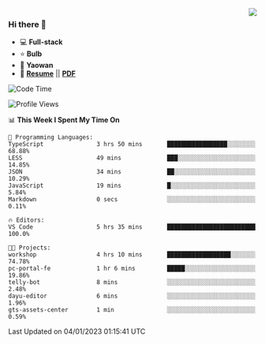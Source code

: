<img align="right" src="https://github-readme-stats.vercel.app/api?username=LolipopJ&show_icons=true&count_private=true&hide_title=true&include_all_commits=true&theme=vue">

### Hi there 👋

- :computer: **Full-stack**
- :star: **Bulb**
- :pill: **Yaowan**
- :milky_way: [**Resume**](https://lolipopj.github.io/resume/) || [**PDF**](https://cdn.jsdelivr.net/gh/lolipopj/resume/export/resume-en.pdf)

<!--START_SECTION:waka-->
![Code Time](http://img.shields.io/badge/Code%20Time-812%20hrs%2048%20mins-blue)

![Profile Views](http://img.shields.io/badge/Profile%20Views-3-blue)

📊 **This Week I Spent My Time On** 

```text
💬 Programming Languages: 
TypeScript               3 hrs 50 mins       █████████████████░░░░░░░░   68.88% 
LESS                     49 mins             ███░░░░░░░░░░░░░░░░░░░░░░   14.85% 
JSON                     34 mins             ██░░░░░░░░░░░░░░░░░░░░░░░   10.29% 
JavaScript               19 mins             █░░░░░░░░░░░░░░░░░░░░░░░░   5.84% 
Markdown                 0 secs              ░░░░░░░░░░░░░░░░░░░░░░░░░   0.11%

🔥 Editors: 
VS Code                  5 hrs 35 mins       █████████████████████████   100.0%

🐱‍💻 Projects: 
workshop                 4 hrs 10 mins       ██████████████████░░░░░░░   74.78% 
pc-portal-fe             1 hr 6 mins         █████░░░░░░░░░░░░░░░░░░░░   19.86% 
telly-bot                8 mins              ░░░░░░░░░░░░░░░░░░░░░░░░░   2.48% 
dayu-editor              6 mins              ░░░░░░░░░░░░░░░░░░░░░░░░░   1.96% 
gts-assets-center        1 min               ░░░░░░░░░░░░░░░░░░░░░░░░░   0.59%

```


 Last Updated on 04/01/2023 01:15:41 UTC
<!--END_SECTION:waka-->
